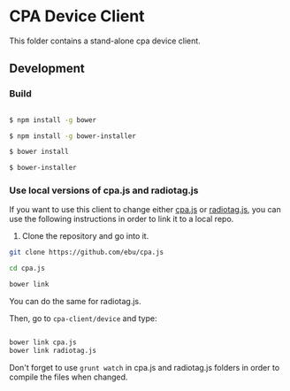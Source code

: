 CPA Device Client
=================

This folder contains a stand-alone cpa device client. 

## Development 

### Build
```bash

$ npm install -g bower

$ npm install -g bower-installer

$ bower install

$ bower-installer

```

### Use local versions of cpa.js and radiotag.js

If you want to use this client to change either [cpa.js](https://github.com/ebu/cpa.js)
or [radiotag.js](https://github.com/ebu/radiotag.js), you can use the following
instructions in order to link it to a local repo.

1. Clone the repository and go into it. 

```bash
git clone https://github.com/ebu/cpa.js

cd cpa.js

bower link

```

You can do the same for radiotag.js. 

Then, go to `cpa-client/device` and type:

```bash

bower link cpa.js
bower link radiotag.js

```

Don't forget to use `grunt watch` in cpa.js and radiotag.js folders in order
to compile the files when changed.
